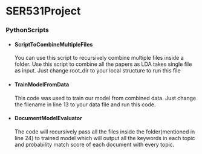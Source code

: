 # SER531Project

<h3>PythonScripts</h3>

* <h4>ScriptToCombineMultipleFiles</h4>
   You can use this script to recursively combine multiple files inside a folder. Use this script to combine all the papers as LDA takes single file as input. Just change            root_dir to your local structure to run this file
   
* <h4>TrainModelFromData</h4>
   This code was used to train our model from combined data. Just change the filename in line 13 to your data file and run this code.
   
* <h4>DocumentModelEvaluator</h4>
   The code will recursively pass all the files inside the folder(mentioned in line 24) to trained model which will output all the keywords in each topic and probability match     score of each document with every topic.
